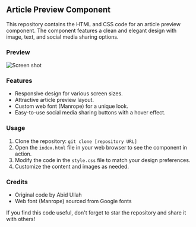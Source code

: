 ## Article Preview Component

This repository contains the HTML and CSS code for an article preview component. The component features a clean and elegant design with image, text, and social media sharing options.

### Preview

![Screen shot](https://github.com/Abidullah3786/3-column-preview-card-component/assets/93528234/39964f50-8709-4140-9fb7-e9e23be1a840)


### Features

- Responsive design for various screen sizes.
- Attractive article preview layout.
- Custom web font (Manrope) for a unique look.
- Easy-to-use social media sharing buttons with a hover effect.

### Usage

1. Clone the repository: `git clone [repository URL]`
2. Open the `index.html` file in your web browser to see the component in action.
3. Modify the code in the `style.css` file to match your design preferences.
4. Customize the content and images as needed.

### Credits

- Original code by Abid Ullah
- Web font (Manrope) sourced from Google fonts

If you find this code useful, don't forget to star the repository and share it with others!

